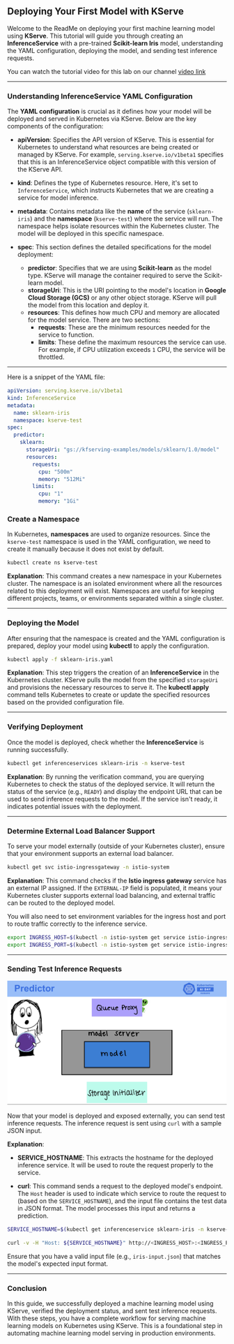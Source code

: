 ## **Deploying Your First Model with KServe**

Welcome to the ReadMe on deploying your first machine learning model using **KServe**. This tutorial will guide you through creating an **InferenceService** with a pre-trained **Scikit-learn Iris** model, understanding the YAML configuration, deploying the model, and sending test inference requests.


You can watch the tutorial video for this lab on our channel [video link](https://youtu.be/V8HtahnEQNU)

---

### **Understanding InferenceService YAML Configuration**

The **YAML configuration** is crucial as it defines how your model will be deployed and served in Kubernetes via KServe. Below are the key components of the configuration:

- **apiVersion**: Specifies the API version of KServe. This is essential for Kubernetes to understand what resources are being created or managed by KServe. For example, `serving.kserve.io/v1beta1` specifies that this is an InferenceService object compatible with this version of the KServe API.

- **kind**: Defines the type of Kubernetes resource. Here, it's set to `InferenceService`, which instructs Kubernetes that we are creating a service for model inference.

- **metadata**: Contains metadata like the **name** of the service (`sklearn-iris`) and the **namespace** (`kserve-test`) where the service will run. The namespace helps isolate resources within the Kubernetes cluster. The model will be deployed in this specific namespace.

- **spec**: This section defines the detailed specifications for the model deployment:
  - **predictor**: Specifies that we are using **Scikit-learn** as the model type. KServe will manage the container required to serve the Scikit-learn model.
  - **storageUri**: This is the URI pointing to the model's location in **Google Cloud Storage (GCS)** or any other object storage. KServe will pull the model from this location and deploy it.
  - **resources**: This defines how much CPU and memory are allocated for the model service. There are two sections:
    - **requests**: These are the minimum resources needed for the service to function.
    - **limits**: These define the maximum resources the service can use. For example, if CPU utilization exceeds `1` CPU, the service will be throttled.

---

Here is a snippet of the YAML file:

```yaml
apiVersion: serving.kserve.io/v1beta1
kind: InferenceService
metadata:
  name: sklearn-iris
  namespace: kserve-test
spec:
  predictor:
    sklearn:
      storageUri: "gs://kfserving-examples/models/sklearn/1.0/model"
      resources:
        requests:
          cpu: "500m"
          memory: "512Mi"
        limits:
          cpu: "1"
          memory: "1Gi"
```


### **Create a Namespace**

In Kubernetes, **namespaces** are used to organize resources. Since the `kserve-test` namespace is used in the YAML configuration, we need to create it manually because it does not exist by default.


```bash
kubectl create ns kserve-test
```


**Explanation**: This command creates a new namespace in your Kubernetes cluster. The namespace is an isolated environment where all the resources related to this deployment will exist. Namespaces are useful for keeping different projects, teams, or environments separated within a single cluster.

---

### **Deploying the Model**

After ensuring that the namespace is created and the YAML configuration is prepared, deploy your model using **kubectl** to apply the configuration.

```bash
kubectl apply -f sklearn-iris.yaml
```

**Explanation**: This step triggers the creation of an **InferenceService** in the Kubernetes cluster. KServe pulls the model from the specified `storageUri` and provisions the necessary resources to serve it. The **kubectl apply** command tells Kubernetes to create or update the specified resources based on the provided configuration file.

---

### **Verifying Deployment**

Once the model is deployed, check whether the **InferenceService** is running successfully.

```bash
kubectl get inferenceservices sklearn-iris -n kserve-test
```

**Explanation**: By running the verification command, you are querying Kubernetes to check the status of the deployed service. It will return the status of the service (e.g., `READY`) and display the endpoint URL that can be used to send inference requests to the model. If the service isn't ready, it indicates potential issues with the deployment.

---

### **Determine External Load Balancer Support**

To serve your model externally (outside of your Kubernetes cluster), ensure that your environment supports an external load balancer.

```bash
kubectl get svc istio-ingressgateway -n istio-system
```

**Explanation**: This command checks if the **Istio ingress gateway** service has an external IP assigned. If the `EXTERNAL-IP` field is populated, it means your Kubernetes cluster supports external load balancing, and external traffic can be routed to the deployed model. 

You will also need to set environment variables for the ingress host and port to route traffic correctly to the inference service.

```bash
export INGRESS_HOST=$(kubectl -n istio-system get service istio-ingressgateway -o jsonpath='{.status.loadBalancer.ingress[0].ip}')
export INGRESS_PORT=$(kubectl -n istio-system get service istio-ingressgateway -o jsonpath='{.spec.ports[?(@.name=="http2")].port}')
```

---

### **Sending Test Inference Requests**

![img.png](assets/model_deployment.png)


Now that your model is deployed and exposed externally, you can send test inference requests. The inference request is sent using `curl` with a sample JSON input.

**Explanation**:
- **SERVICE_HOSTNAME**: This extracts the hostname for the deployed inference service. It will be used to route the request properly to the service.
  
- **curl**: This command sends a request to the deployed model's endpoint. The `Host` header is used to indicate which service to route the request to (based on the `SERVICE_HOSTNAME`), and the input file contains the test data in JSON format. The model processes this input and returns a prediction.



```bash
SERVICE_HOSTNAME=$(kubectl get inferenceservice sklearn-iris -n kserve-test -o jsonpath='{.status.url}' | cut -d "/" -f 3)
 ```
```bash
curl -v -H "Host: ${SERVICE_HOSTNAME}" http://<INGRESS_HOST>:<INGRESS_PORT>/v1/models/sklearn-iris:predict -d @./iris-input.json
```

Ensure that you have a valid input file (e.g., `iris-input.json`) that matches the model's expected input format.

---

### **Conclusion**

In this guide, we successfully deployed a machine learning model using KServe, verified the deployment status, and sent test inference requests. With these steps, you have a complete workflow for serving machine learning models on Kubernetes using KServe. This is a foundational step in automating machine learning model serving in production environments.
